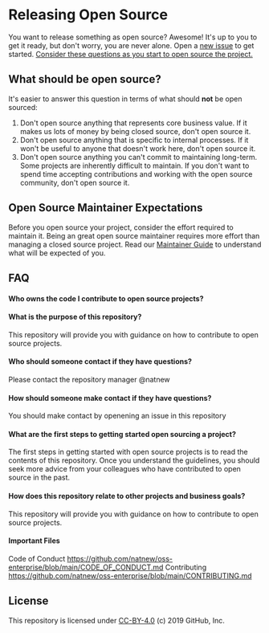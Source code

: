 # Releasing Open Source

You want to release something as open source? Awesome! It's up to you to get it ready, but don't worry, you are never alone. Open a [new issue](issues/new?template=new-release.md) to get started. [Consider these questions as you start to open source the project.](docs/key-questions-for-choosing-projects.md)

## What should be open source?

It's easier to answer this question in terms of what should **not** be open sourced:

1. Don't open source anything that represents core business value.  If it makes us lots of money by being closed source, don't open source it.
2. Don't open source anything that is specific to internal processes. If it won't be useful to anyone that doesn't work here, don't open source it.
3. Don't open source anything you can't commit to maintaining long-term. Some projects are inherently difficult to maintain. If you don't want to spend time accepting contributions and working with the open source community, don't open source it.

## Open Source Maintainer Expectations

Before you open source your project, consider the effort required to maintain it. Being an great open source maintainer requires more effort than managing a closed source project. Read our [Maintainer Guide](docs/maintainers-guide.md) to understand what will be expected of you.

## FAQ

#### Who owns the code I contribute to open source projects?

#### What is the purpose of this repository?
This repository will provide you with guidance on how to contribute to open source projects.

#### Who should someone contact if they have questions?
Please contact the repository manager @natnew

#### How should someone make contact if they have questions?
You should make contact by openening an issue in this repository 

#### What are the first steps to getting started open sourcing a project?
The first steps in getting started with open source projects is to read the contents of this repository. Once you understand the guidelines, you should seek more advice from your colleagues who have contributed to open source in the past. 

#### How does this repository relate to other projects and business goals?
This repository will provide you with guidance on how to contribute to open source projects.

#### Important Files
Code of Conduct https://github.com/natnew/oss-enterprise/blob/main/CODE_OF_CONDUCT.md
Contributing https://github.com/natnew/oss-enterprise/blob/main/CONTRIBUTING.md

## License

This repository is licensed under [CC-BY-4.0](../LICENSE) (c) 2019 GitHub, Inc.
